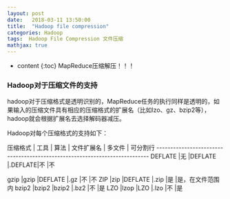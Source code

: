 ```yaml
---
layout: post
date:   2018-03-11 13:50:00
title:  "Hadoop file compression"
categories: Hadoop
tags:  Hadoop File Compression 文件压缩
mathjax: true
---
```


* content
{:toc}
MapReduce压缩解压！！！






### Hadoop对于压缩文件的支持

hadoop对于压缩格式是透明识别的，MapReduce任务的执行同样是透明的，如果输入的压缩文件具有相应的压缩格式的扩展名（比如lzo、gz、bzip2等），hadoop就会根据扩展名去选择解码器减压。

Hadoop对每个压缩格式的支持如下：

压缩格式	|	工具	|	算法	|	文件扩展名	|	多文件	|	可分割行
*---------------------------------------------------------------------------*
DEFLATE	|无	|DEFLATE	|.DEFLATE|不	|不


gzip	|gzip	|DEFLATE	|.gz 	|不	|不
ZIP	|zip 	|DEFLATE	|.zip 	|是	|是，在文件范围内
bzip2	|bzip2	|bzip2	|.bz2 	|不	|是
LZO	|lzop	|LZO 	|.lzo 	|不	|是